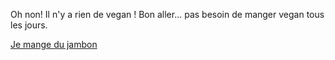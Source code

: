 Oh non! Il n'y a rien de vegan ! Bon aller... pas besoin de manger vegan tous les jours.

[Je mange du jambon](../manger/faim.md)